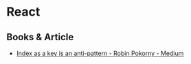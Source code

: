 # React

## Books & Article

- [Index as a key is an anti-pattern - Robin Pokorny - Medium](https://medium.com/@robinpokorny/index-as-a-key-is-an-anti-pattern-e0349aece318)
